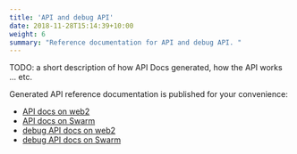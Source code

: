 ```yaml
---
title: 'API and debug API'
date: 2018-11-28T15:14:39+10:00
weight: 6
summary: "Reference documentation for API and debug API. "
---
```


TODO: a short description of how API Docs generated, how the API works ... etc.


Generated API reference documentation is published for your convenience:

- [API docs on web2](/bee-docs/API/index.html)
- [API docs on Swarm](https://gateway.ethswarm.org/files/39b9e038943a0e1d45feb5712966a1f53699971a39d7bf1bffab5b7f2e055c6f)
- [debug API docs on web2](/bee-docs/debugAPI/index.html)
- [debug API docs on Swarm](https://gateway.ethswarm.org/files/11c0eb2ecb1f122755a9ae8c84cea46733b854d6f9de4d870f7a3afe1df35a5f)

